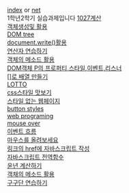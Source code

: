 
[index](https://subtle-dusk-f81302.netlify.app/) or 
[net](https://subtle-dusk-f81302.netlify.app/)
<br>1학년2학기 실습과제입니다
[1027계산](https://silver-horse-1c2b00.netlify.app/)<br>
[객체생성및 활용](https://calm-capybara-e4e5df.netlify.app/)<br>
[DOM tree](https://spiffy-rugelach-b0996e.netlify.app/)<br>
[document.write()활용](https://deft-liger-3d99c6.netlify.app/)<br>
[연산자 연습하기](https://scintillating-gelato-4f1c70.netlify.app/)<br>
[객체의 메소드 활용](https://shiny-lebkuchen-fda33d.netlify.app/)<br>
[DOM객체 P의 프로퍼티,스타일,이벤트,리스너](https://magical-dragon-ca2084.netlify.app/)<br>
[[]로 배열 만들기](https://famous-manatee-1c571c.netlify.app/)<br>
[LOTTO](https://silly-sfogliatella-054b03.netlify.app/)<br>
[css스타일 맛보기](https://stunning-naiad-4e3aeb.netlify.app/)<br>
[스타일 없는 웹페이지](https://shiny-puffpuff-5ad596.netlify.app/)<br>
[button styles](https://gleeful-salmiakki-d8071d.netlify.app/)<br>
[web programing](https://courageous-bubblegum-528887.netlify.app/)<br>
[mouse over](https://loquacious-parfait-d751d1.netlify.app/)<br>
[이벤트 흐름](https://capable-sfogliatella-5e1ac1.netlify.app/)<br>
[마우스를 올려보세요](https://dancing-heliotrope-6f79ed.netlify.app/)<br>
[링크의 href에 자바스크립트 작성](https://cool-gecko-49ce8c.netlify.app/)<br>
[자바스크립트 전역함수](https://starlit-gelato-18485a.netlify.app/)<br>
[윤년 계산하기](https://splendid-trifle-49ab38.netlify.app/)<br>
[객채의 메소드 활용](https://jolly-naiad-ea97a0.netlify.app/)<br>
[구구단 연습하기](https://euphonious-florentine-bc48be.netlify.app/)<br>
